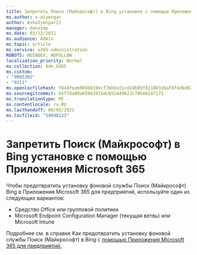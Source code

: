 ```yaml
---
title: Запретить Поиск (Майкрософт) в Bing установке с помощью Приложения Microsoft 365
ms.author: v-aiyengar
author: AshaIyengar21
manager: dansimp
ms.date: 03/12/2021
ms.audience: Admin
ms.topic: article
ms.service: o365-administration
ROBOTS: NOINDEX, NOFOLLOW
localization_priority: Normal
ms.collection: Adm_O365
ms.custom:
- "9005302"
- "9211"
ms.openlocfilehash: f84dfeab060b819ecf76bba31cd24b05f01188316af8f4d6d02e205f8dd18b97
ms.sourcegitcommit: b5f7da89a650d2915dc652449623c78be6247175
ms.translationtype: MT
ms.contentlocale: ru-RU
ms.lasthandoff: 08/05/2021
ms.locfileid: "54040123"
---
```

# <a name="prevent-microsoft-search-in-bing-from-installing-with-microsoft-365-apps"></a>Запретить Поиск (Майкрософт) в Bing установке с помощью Приложения Microsoft 365

Чтобы предотвратить установку фоновой службы Поиск (Майкрософт) Bing в Приложения Microsoft 365 для предприятий, используйте один из следующих вариантов:

- Средство Office или групповой политики
- Microsoft Endpoint Configuration Manager (текущая ветвь) или Microsoft Intune

Подробнее см. в справке Как предотвратить установку фоновой службы Поиск (Майкрософт) в Bing с [помощью Приложения Microsoft 365 для предприятий.](https://go.microsoft.com/fwlink/?linkid=2151946)
